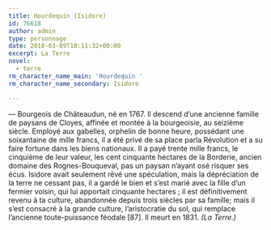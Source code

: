 ```yaml
---
title: Hourdequin (Isidore)
id: 76618
author: admin
type: personnage
date: 2010-03-09T10:11:32+00:00
excerpt: La Terre
novel:
  - terre
rm_character_name_main: 'Hourdequin '
rm_character_name_secondary: Isidore

---
```

— Bourgeois de Châteaudun, né en 1767. Il descend d&rsquo;une ancienne famille de paysans de Cloyes, affinée et montée à la bourgeoisie, au seizième siècle. Employé aux gabelles, orphelin de bonne heure, possédant une soixantaine de mille francs, il a été privé de sa place parla Révolution et a su faire fortune dans les biens nationaux. Il a payé trente mille francs, le cinquième de leur valeur, les cent cinquante hectares de la Borderie, ancien domaine des Rognes-Bouqueval, pas un paysan n&rsquo;ayant osé risquer ses écus. Isidore avait seulement rêvé une spéculation, mais la dépréciation de la terre ne cessant pas, il a gardé le bien et s&rsquo;est marié avec la fille d&rsquo;un fermier voisin, qui lui apportait cinquante hectares ; il est définitivement revenu à ta culture, abandonnée depuis trois siècles par sa famille; mais il s&rsquo;est consacré à la grande culture, l&rsquo;aristocratie du sol, qui remplace l&rsquo;ancienne toute-puissance féodale [87]. Il meurt en 1831. _(La Terre.)_